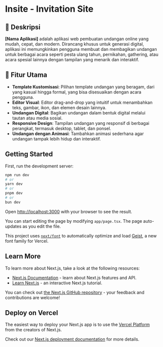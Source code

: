 

# **Insite - Invitation Site**


## 📜 **Deskripsi**
**[Nama Aplikasi]** adalah aplikasi web pembuatan undangan online yang mudah, cepat, dan modern. Dirancang khusus untuk generasi digital, aplikasi ini memungkinkan pengguna membuat dan membagikan undangan untuk berbagai acara seperti pesta ulang tahun, pernikahan, gathering, atau acara spesial lainnya dengan tampilan yang menarik dan interaktif.

## 🎉 **Fitur Utama**
- **Template Kustomisasi**: Pilihan template undangan yang beragam, dari yang kasual hingga formal, yang bisa disesuaikan dengan acara pengguna.
- **Editor Visual**: Editor drag-and-drop yang intuitif untuk menambahkan teks, gambar, ikon, dan elemen desain lainnya.
- **Undangan Digital**: Bagikan undangan dalam bentuk digital melalui tautan atau media sosial.
- **Responsive Design**: Tampilan undangan yang responsif di berbagai perangkat, termasuk desktop, tablet, dan ponsel.
- **Undangan dengan Animasi**: Tambahkan animasi sederhana agar undangan tampak lebih hidup dan interaktif.

## Getting Started

First, run the development server:

```bash
npm run dev
# or
yarn dev
# or
pnpm dev
# or
bun dev
```

Open [http://localhost:3000](http://localhost:3000) with your browser to see the result.

You can start editing the page by modifying `app/page.tsx`. The page auto-updates as you edit the file.

This project uses [`next/font`](https://nextjs.org/docs/app/building-your-application/optimizing/fonts) to automatically optimize and load [Geist](https://vercel.com/font), a new font family for Vercel.

## Learn More

To learn more about Next.js, take a look at the following resources:

- [Next.js Documentation](https://nextjs.org/docs) - learn about Next.js features and API.
- [Learn Next.js](https://nextjs.org/learn) - an interactive Next.js tutorial.

You can check out [the Next.js GitHub repository](https://github.com/vercel/next.js) - your feedback and contributions are welcome!

## Deploy on Vercel

The easiest way to deploy your Next.js app is to use the [Vercel Platform](https://vercel.com/new?utm_medium=default-template&filter=next.js&utm_source=create-next-app&utm_campaign=create-next-app-readme) from the creators of Next.js.

Check out our [Next.js deployment documentation](https://nextjs.org/docs/app/building-your-application/deploying) for more details.
